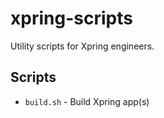 # xpring-scripts

Utility scripts for Xpring engineers.

## Scripts
* `build.sh` - Build Xpring app(s)
